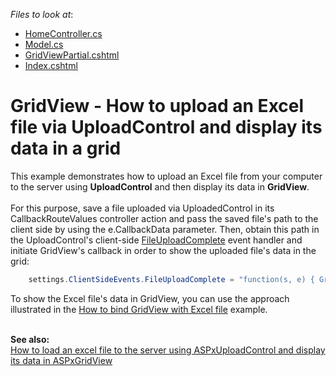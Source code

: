 <!-- default file list -->
*Files to look at*:

* [HomeController.cs](./CS/T449148/Controllers/HomeController.cs)
* [Model.cs](./CS/T449148/Models/Model.cs)
* [GridViewPartial.cshtml](./CS/T449148/Views/Home/GridViewPartial.cshtml)
* [Index.cshtml](./CS/T449148/Views/Home/Index.cshtml)
<!-- default file list end -->
# GridView - How to upload an Excel file via UploadControl and display its data in a grid


<p>This example demonstrates how to upload an Excel file from your computer to the server using <strong>UploadControl</strong> and then display its data in <strong>GridView</strong>.<br><br>For this purpose, save a file uploaded via UploadedControl in its CallbackRouteValues controller action and pass the saved file's path to the client side by using the e.CallbackData parameter. Then, obtain this path in the UploadControl's client-side <a href="https://documentation.devexpress.com/#AspNet/DevExpressWebScriptsASPxClientUploadControl_FileUploadCompletetopic">FileUploadComplete</a> event handler and initiate GridView's callback in order to show the uploaded file's data in the grid:</p>


```cs
    settings.ClientSideEvents.FileUploadComplete = "function(s, e) { GridView1.PerformCallback({ path: e.callbackData}); }";
```


<p>To show the Excel file's data in GridView, you can use the approach illustrated in the <a href="https://www.devexpress.com/Support/Center/p/E4458">How to bind GridView with Excel file</a> example.</p>
<br><strong>See also:</strong><br><a href="https://www.devexpress.com/Support/Center/p/E5199">How to load an excel file to the server using ASPxUploadControl and display its data in ASPxGridView</a>

<br/>


